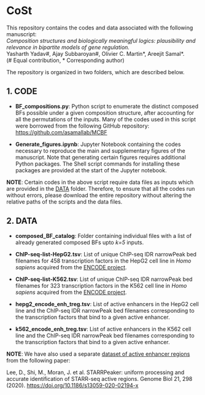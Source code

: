 # CoSt
 
This repository contains the codes and data associated with the following manuscript:<br>
<i>Composition structures and biologically meaningful logics: plausibility and relevance in bipartite models of gene regulation.</i><br>
Yasharth Yadav#, Ajay Subbaroyan#, Olivier C. Martin*, Areejit Samal*.<br>
(# Equal contribution, * Corresponding author)<br>

The repository is organized in two folders, which are described below. 

## 1. CODE
 
- **BF_compositions.py**: Python script to enumerate the distinct composed BFs possible under a given composition structure, after accounting for all the permutations of the inputs. Many of the codes used in this script were borrowed from the following GitHub repository: https://github.com/asamallab/MCBF

- **Generate_figures.ipynb**: Jupyter Notebook containing the codes necessary to reproduce the main and supplementary figures of the manuscript. Note that generating certain figures requires additional Python packages. The Shell script commands for installing these packages are provided at the start of the Jupyter notebook.

**NOTE**: Certain codes in the above script require data files as inputs which are provided in the [DATA](https://github.com/asamallab/CoSt/tree/main/DATA) folder. Therefore, to ensure that all the codes run without errors, please download the entire repository without altering the relative paths of the scripts and the data files.

## 2. DATA

- **composed_BF_catalog**: Folder containing individual files with a list of already generated composed BFs upto <i>k=5</i> inputs.

- **ChIP-seq-list-HepG2.tsv**: List of unique ChIP-seq IDR narrowPeak bed filenames for 458 transcription factors in the HepG2 cell line in *Homo sapiens* acquired from the [ENCODE project](https://www.encodeproject.org).

- **ChIP-seq-list-K562.tsv**: List of unique ChIP-seq IDR narrowPeak bed filenames for 323 transcription factors in the K562 cell line in *Homo sapiens* acquired from the [ENCODE project](https://www.encodeproject.org).

- **hepg2_encode_enh_treg.tsv**: List of active enhancers in the HepG2 cell line and the ChIP-seq IDR narrowPeak bed filenames corresponding to the transcription factors that bind to a given active enhancer.

- **k562_encode_enh_treg.tsv**: List of active enhancers in the K562 cell line and the ChIP-seq IDR narrowPeak bed filenames corresponding to the transcription factors that bind to a given active enhancer.

**NOTE**: We have also used a separate [dataset of active enhancer regions](https://static-content.springer.com/esm/art%3A10.1186%2Fs13059-020-02194-x/MediaObjects/13059_2020_2194_MOESM2_ESM.xlsx) from the following paper:

Lee, D., Shi, M., Moran, J. et al. STARRPeaker: uniform processing and accurate identification of STARR-seq active regions. Genome Biol 21, 298 (2020). https://doi.org/10.1186/s13059-020-02194-x <br>
